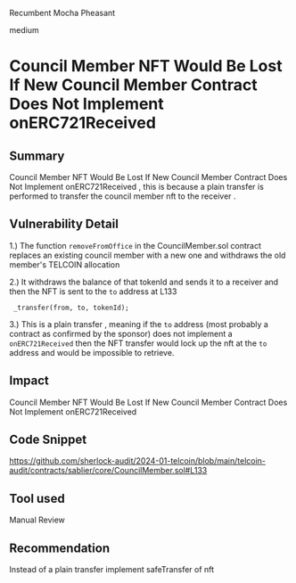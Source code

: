 Recumbent Mocha Pheasant

medium

# Council Member NFT Would Be Lost If New Council Member Contract Does Not Implement onERC721Received

## Summary

Council Member NFT Would Be Lost If New Council Member Contract Does Not Implement onERC721Received , this is because a plain transfer is performed to transfer the council member nft to the receiver . 

## Vulnerability Detail

1.) The function `removeFromOffice` in the CouncilMember.sol contract replaces an existing council member with a new one and withdraws the old member's TELCOIN allocation

2.) It withdraws the balance of that tokenId and sends it to a receiver and then the NFT is sent to the `to` address at L133

` _transfer(from, to, tokenId);`

3.) This is a plain transfer , meaning if the `to` address (most probably a contract as confirmed by the sponsor) does not 
implement a `onERC721Received` then the NFT transfer would lock up the nft at the `to` address and would be impossible 
to retrieve.


## Impact

Council Member NFT Would Be Lost If New Council Member Contract Does Not Implement onERC721Received

## Code Snippet

https://github.com/sherlock-audit/2024-01-telcoin/blob/main/telcoin-audit/contracts/sablier/core/CouncilMember.sol#L133

## Tool used

Manual Review

## Recommendation

Instead of a plain transfer implement safeTransfer of nft